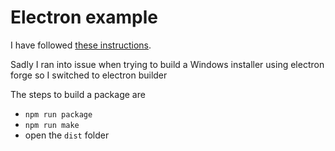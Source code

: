 # Electron example

I have followed [these instructions](https://www.electronforge.io/guides/framework-integration/react-with-typescript).

Sadly I ran into issue when trying to build a Windows installer using electron forge so I switched to electron builder

The steps to build a package are

-   `npm run package`
-   `npm run make`
-   open the `dist` folder
